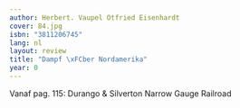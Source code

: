 ```yaml
---
author: Herbert. Vaupel Otfried Eisenhardt
cover: 84.jpg
isbn: "3811206745"
lang: nl
layout: review
title: "Dampf \xFCber Nordamerika"
year: 0
---
```


Vanaf pag. 115: Durango & Silverton Narrow Gauge Railroad
